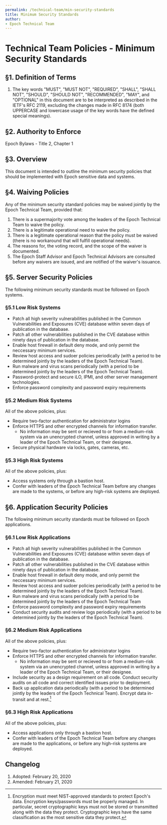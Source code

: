 ```yaml
---
permalink: /technical-team/min-security-standards
title: Minimum Security Standards
author:
- Epoch Technical Team
---
```

# Technical Team Policies - Minimum Security Standards

## §1. Definition of Terms

1.  The key words "MUST", "MUST NOT", "REQUIRED", "SHALL", "SHALL NOT",
    "SHOULD", "SHOULD NOT", "RECOMMENDED", "MAY", and "OPTIONAL" in this
    document are to be interpreted as described in the IETF's RFC 2119,
    excluding the changes made in RFC 8174 (both UPPERCASE and lowercase
    usage of the key words have the defined special meanings).

## §2. Authority to Enforce
Epoch Bylaws - Title 2, Chapter 1

## §3. Overview
This document is intended to outline the minimum security policies that should be implemented with Epoch sensitive data and systems. 

## §4. Waiving Policies
Any of the minimum security standard policies may be waived jointly by the Epoch Technical Team, provided that:
1. There is a supermajority vote among the leaders of the Epoch Technical Team to waive the policy.
2. There is a legitimate operational need to waive the policy.
3. There is a legitimate operational reason that the policy must be waived (there is no workaround that will fulfill operational needs). 
4. The reasons for, the voting record, and the scope of the waiver is documented.
5. The Epoch Staff Advisor and Epoch Technical Advisors are consulted before any waivers are issued, and are notified of the waiver's issuance.

## §5. Server Security Policies
The following minimum security standards must be followed on Epoch systems.

### §5.1 Low Risk Systems
* Patch all high severity vulnerabilities published in the Common Vulnerabilities and Exposures (CVE) database within seven days of publication in the database.
* Patch all other vulnerabilities published in the CVE database within ninety days of publication in the database.
* Enable host firewall in default deny mode, and only permit the neccessary minimum services. 
* Review host access and sudoer policies periodically (with a period to be determined jointly by the leaders of the Epoch Technical Team).
* Run malware and virus scans periodically (with a period to be determined jointly by the leaders of the Epoch Technical Team).
* Password-protect and secure iLO, IPMI, and other server management technologies.
* Enforce password complexity and password expiry requirements

### §5.2 Medium Risk Systems
All of the above policies, plus:
* Require two-factor authentication for administrator logins
* Enforce HTTPS and other encrypted channels for information transfer.
  * No information may be sent or recieved to or from a medium-risk system via an unencrypted channel, unless approved in writing by a leader of the Epoch Technical Team, or their designee.
* Secure physical hardware via locks, gates, cameras, etc.

### §5.3 High Risk Systems
All of the above policies, plus: 
* Access systems only through a bastion host.
* Confer with leaders of the Epoch Technical Team before any changes are made to the systems, or before any high-risk systems are deployed.

## §6. Application Security Policies
The following minimum security standards must be followed on Epoch applications.
### §6.1 Low Risk Applications
* Patch all high severity vulnerabilities published in the Common Vulnerabilities and Exposures (CVE) database within seven days of publication in the database.
* Patch all other vulnerabilities published in the CVE database within ninety days of publication in the database.
* Enable host firewall in default deny mode, and only permit the neccessary minimum services. 
* Review host access and sudoer policies periodically (with a period to be determined jointly by the leaders of the Epoch Technical Team).
* Run malware and virus scans periodically (with a period to be determined jointly by the leaders of the Epoch Technical Team
* Enforce password complexity and password expiry requirements
* Conduct security audits and review logs periodically (with a period to be determined jointly by the leaders of the Epoch Technical Team).

### §6.2 Medium Risk Applications
All of the above policies, plus:
* Require two-factor authentication for administrator logins
* Enforce HTTPS and other encrypted channels for information transfer.
  * No information may be sent or recieved to or from a medium-risk system via an unencrypted channel, unless approved in writing by a leader of the Epoch Technical Team, or their designee.
* Include security as a design requirement on all code. Conduct security audits on all code and correct identified issues prior to deployment.
* Back up application data periodically (with a period to be determined jointly by the leaders of the Epoch Technical Team). Encrypt data in-transit and at rest.[^1]

### §6.3 High Risk Applications
All of the above policies, plus: 
* Access applications only through a bastion host.
* Confer with leaders of the Epoch Technical Team before any changes are made to the applications, or before any high-risk systems are deployed.


[^1]: Encryption must meet NIST-approved standards to protect Epoch's data. Encryption keys/passwords must be properly managed. In particular, secret cryptographic keys must not be stored or transmitted along with the data they protect. Cryptographic keys have the same classification as the most sensitive data they protect.


## Changelog

1.  Adopted: February 20, 2020
2.  Amended: February 21, 2020
